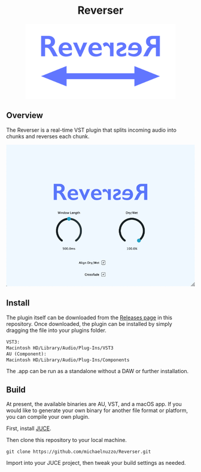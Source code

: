 <div  align="center">

# Reverser

<img width="400px" src="docs/imgs/reverser logo 3.png">

</div>

## Overview

The Reverser is a real-time VST plugin that splits incoming audio into chunks and reverses each chunk.

<div  align="center">

<img width="600px" src="docs/imgs/screenshot.png">

</div>



## Install

The plugin itself can be downloaded from the [Releases page](https://github.com/michaelnuzzo/Reverser/releases) in this repository. Once downloaded, the plugin can be installed by simply dragging the file into your plugins folder. 

```
VST3:
Macintosh HD/Library/Audio/Plug-Ins/VST3
AU (Component):
Macintosh HD/Library/Audio/Plug-Ins/Components

```
The .app can be run as a standalone without a DAW or further installation.

## Build

At present, the available binaries are AU, VST, and a macOS app. If you would like to generate your own binary for another file format or platform, you can compile your own plugin.

First, install [JUCE](https://juce.com/get-juce/download).

Then clone this repository to your local machine.

```
git clone https://github.com/michaelnuzzo/Reverser.git
```

Import into your JUCE project, then tweak your build settings as needed.
